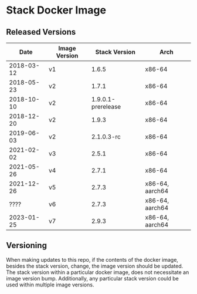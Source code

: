 # Stack Docker Image

## Released Versions

|       Date | Image Version |      Stack Version | Arch            |
| ---------- | ------------- | ------------------ | --------------- |
| 2018-03-12 | v1            |              1.6.5 | x86-64          |
| 2018-05-23 | v2            |              1.7.1 | x86-64          |
| 2018-10-10 | v2            | 1.9.0.1-prerelease | x86-64          |
| 2018-12-20 | v2            |              1.9.3 | x86-64          |
| 2019-06-03 | v2            |         2.1.0.3-rc | x86-64          |
| 2021-02-02 | v3            |              2.5.1 | x86-64          |
| 2021-05-26 | v4            |              2.7.1 | x86-64          |
| 2021-12-26 | v5            |              2.7.3 | x86-64, aarch64 |
|       ???? | v6            |              2.7.3 | x86-64, aarch64 |
| 2023-01-25 | v7            |              2.9.3 | x86-64, aarch64 |

## Versioning
When making updates to this repo, if the contents of the docker image, besides
the stack version, change, the image version should be updated.  The stack
version within a particular docker image, does not necessitate an image version
bump.  Additionally, any particular stack version could be used within multiple
image versions.
